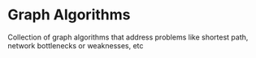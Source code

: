 # Graph Algorithms
Collection of graph algorithms that address problems like shortest path, network bottlenecks or weaknesses, etc 